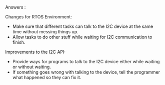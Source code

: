 Answers : 

Changes for RTOS Environment:

 - Make sure that different tasks can talk to the I2C device at the same time without messing things up.
 - Allow tasks to do other stuff while waiting for I2C communication to finish.
  
Improvements to the I2C API:

 - Provide ways for programs to talk to the I2C device either while waiting or without waiting.
 - If something goes wrong with talking to the device, tell the programmer what happened so they can fix it.




